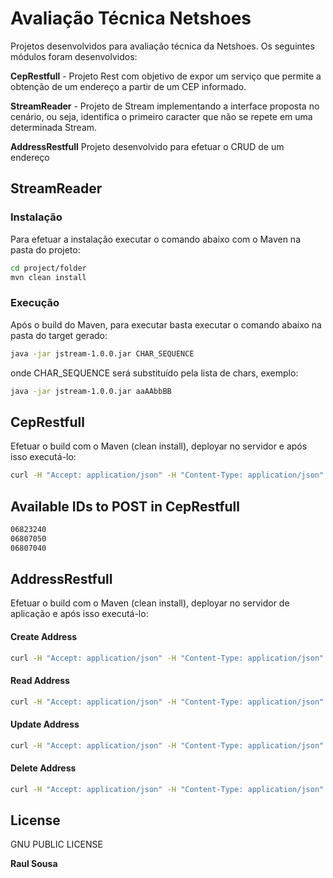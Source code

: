 # Avaliação Técnica Netshoes

Projetos desenvolvidos para avaliação técnica da Netshoes. Os seguintes módulos foram desenvolvidos:

  <b>CepRestfull</b> - Projeto Rest com objetivo de expor um serviço que permite a obtenção de um endereço a partir de um CEP                       informado.</br>
  
  <b>StreamReader</b> - Projeto de Stream implementando a interface proposta no cenário, ou seja, identifica o primeiro                              caracter que não se repete em uma determinada Stream.</br>
  
<b>AddressRestfull</b> Projeto desenvolvido para efetuar o CRUD de um endereço

## StreamReader
### Instalação
Para efetuar a instalação executar o comando abaixo com o Maven na pasta do projeto:
```sh
cd project/folder
mvn clean install
```

### Execução

Após o build do Maven, para executar basta executar o comando abaixo na pasta do target gerado:
```sh
java -jar jstream-1.0.0.jar CHAR_SEQUENCE
```
onde CHAR_SEQUENCE será substituído pela lista de chars, exemplo:
```sh
java -jar jstream-1.0.0.jar aaAAbbBB
```


## CepRestfull
Efetuar o build com o Maven (clean install), deployar no servidor e após isso executá-lo:

```sh
curl -H "Accept: application/json" -H "Content-Type: application/json"  -X POST -d '{\"id\":\"06807060\"}' http://netshoes_host:port/ceprestfull/api/
```

## Available IDs to POST in CepRestfull
```sh
06823240
06807050
06807040
```

## AddressRestfull
Efetuar o build com o Maven (clean install), deployar no servidor de aplicação e após isso executá-lo:

#### Create Address

```sh
curl -H "Accept: application/json" -H "Content-Type: application/json"  -X POST -d '{\"street\":\"Rua Netshoes\",\"number\":\"2015\",\"cep\":\"06807060\",\"city\":\"Netshoes\",\"state\":\"SP\"}' http://netshoes_host:port/adressrestfull/api/
```
#### Read Address

```sh
curl -H "Accept: application/json" -H "Content-Type: application/json"  -X GET http://netshoes_host:port/adressrestfull/api/id
```

#### Update Address

```sh
curl -H "Accept: application/json" -H "Content-Type: application/json"  -X PUT -d '{\"id\":\"06807040\",\"street\":\"Rua Netshoes\",\"number\":\"2015\",\"cep\":\"06807040\",\"district\":\"Netshoes\",\"city\":\"Netshoes\",\"state\":\"SP\",\"otherInformation\":null}' http://netshoes_host:port/adressrestfull/api/
```


#### Delete Address

```sh
curl -H "Accept: application/json" -H "Content-Type: application/json"  -X DELETE http://netshoes_host:port/adressrestfull/api/id
```



License
----
GNU PUBLIC LICENSE

**Raul Sousa**

